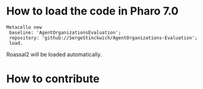 # How to load the code in Pharo 7.0
```Smalltalk
Metacello new
 baseline: 'AgentOrganizationsEvaluation';
 repository: 'github://SergeStinckwich/AgentOrganizations-Evaluation';
 load.
 ```

Roassal2 will be loaded automatically.

# How to contribute
